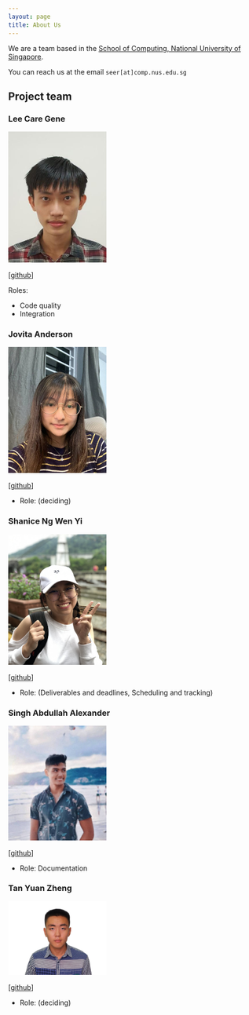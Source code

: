 ```yaml
---
layout: page
title: About Us
---
```


We are a team based in the [School of Computing, National University of Singapore](http://www.comp.nus.edu.sg).

You can reach us at the email `seer[at]comp.nus.edu.sg`

## Project team

### Lee Care Gene

<img src="images/leecaregene.png" width="200px">

[[github](https://github.com/leecaregene)]

Roles:
* Code quality
* Integration

### Jovita Anderson

<img src="images/jovitaanderson.png" width="200px">

[[github](https://github.com/jovitaanderson)]

* Role: (deciding)

### Shanice Ng Wen Yi

<img src="images/shaniceng.png" width="200px">

[[github](https://github.com/shaniceng)]

* Role: (Deliverables and deadlines, Scheduling and tracking)

### Singh Abdullah Alexander

<img src="images/singhabdullahalexander.png" width="200px">

[[github](https://github.com/alexandermula)]

* Role: Documentation

### Tan Yuan Zheng

<img src="images/tanyuanzheng.png" width="200px">

[[github](https://github.com/YZTangent)]

* Role: (deciding)
